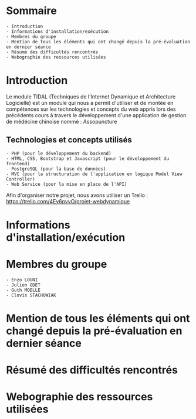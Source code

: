 # Sommaire
    - Introduction
    - Informations d'installation/exécution
    - Membres du groupe
    - Mention de tous les éléments qui ont changé depuis la pré-évaluation en dernier séance
    - Résumé des difficultés rencontrés
    - Webographie des ressources utilisées

# Introduction

Le module TIDAL (Techniques de l’Internet Dynamique et Architecture Logicielle) est un module qui nous a permit d'utiliser et de montée en compétences sur les technologies et concepts du web appris lors des précédents cours à travers le développement d'une application de gestion de médécine chinoise nommé : Assopuncture 

## Technologies et concepts utilisés
    - PHP (pour le développement du backend)
    - HTML, CSS, Bootstrap et Javascript (pour le développement du frontend)
    - PostgreSQL (pour la base de données)
    - MVC (pour la structuration de l'application en logique Model View Controller)
    - Web Service (pour la mise en place de l'API)
    
Afin d'organiser notre projet, nous avons utiliser un Trello : https://trello.com/4Ey6pvvO/projet-webdynamique

# Informations d'installation/exécution


# Membres du groupe
    - Enzo LOUNI
    - Julien ODET
    - Guth MOELLE
    - Clovis STACHOWIAK

# Mention de tous les éléments qui ont changé depuis la pré-évaluation en dernier séance


# Résumé des difficultés rencontrés


# Webographie des ressources utilisées
